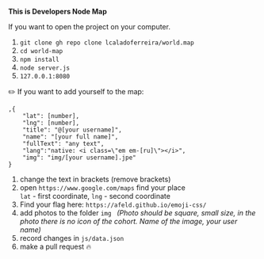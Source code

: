 **This is Developers Node Map** 

If you want to open the project on your computer.
1. `git clone gh repo clone lcaladoferreira/world.map`
2. `cd world-map`
3. `npm install`
4. `node server.js`
5. `127.0.0.1:8080`

:pencil2: If you want to add yourself to the map: 
```
,{
    "lat": [number], 
    "lng": [number], 
    "title": "@[your username]", 
    "name": "[your full name]", 
    "fullText": "any text", 
    "lang":"native: <i class=\"em em-[ru]\"></i>",
    "img": "img/[your username].jpe"
} 
```

1. change the text in brackets (remove brackets)
2. open `https://www.google.com/maps` find your place     
`lat` - first coordinate, `lng` - second coordinate  
3. Find your flag here: `https://afeld.github.io/emoji-css/`
4. add photos to the folder `img `
_(Photo should be square, small size, in the photo there is no icon of the cohort. 
Name of the image, your user name)_  
5. record changes in `js/data.json`
6. make a pull request :fire:
